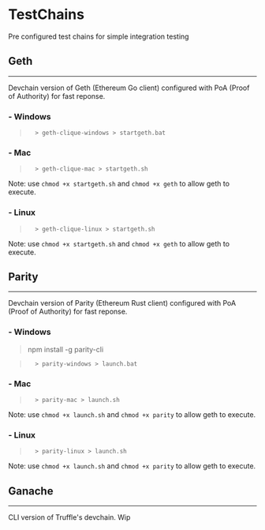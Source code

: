 # TestChains
Pre configured test chains for simple integration testing

## Geth
___
Devchain version of Geth (Ethereum Go client) configured with PoA (Proof of Authority) for fast reponse.

### - Windows

>       > geth-clique-windows > startgeth.bat

### - Mac

>       > geth-clique-mac > startgeth.sh

Note: use ``` chmod +x startgeth.sh ``` and ``` chmod +x geth ``` to allow geth to execute.

### - Linux

>       > geth-clique-linux > startgeth.sh

Note: use ``` chmod +x startgeth.sh ``` and ``` chmod +x geth ``` to allow geth to execute.

## Parity
___
Devchain version of Parity (Ethereum Rust client) configured with PoA (Proof of Authority) for fast reponse.

### - Windows

> npm install -g parity-cli

>       > parity-windows > launch.bat

### - Mac

>       > parity-mac > launch.sh

Note: use ``` chmod +x launch.sh ``` and ``` chmod +x parity ``` to allow geth to execute.

### - Linux

>       > parity-linux > launch.sh

Note: use ``` chmod +x launch.sh ``` and ``` chmod +x parity ``` to allow geth to execute.

## Ganache
___
CLI version of Truffle's devchain.
Wip

